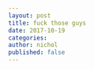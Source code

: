 ```yaml
---
layout: post
title: fuck those guys
date: 2017-10-19
categories: 
author: nichol
published: false
---
```


